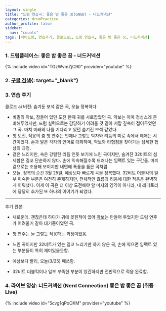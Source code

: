 ```yaml
---
layout: single
title: "드럼 연습곡: 좋은 밤 좋은 꿈(GNGD) - 너드커넥션"
categories: drumPractice
author_profile: false
sidebar:
  nav: "counts"
tags: [취미드럼, 연습후기, 클로드ai, 드럼 연습곡, 좋은 밤 좋은 꿈, 너드커넥션]
---
```


### 1. 드럼플레이스: 좋은 밤 좋은 꿈 - 너드커넥션

{% include video id="TGzWvmZjC90" provider="youtube" %}


### 2. [구글 검색](https://www.google.com/search?q=%EC%A2%8B%EC%9D%80+%EB%B0%A4+%EC%A2%8B%EC%9D%80+%EA%BF%88&sca_esv=68d1291a0cea95fc&ei=13HZZ7C6EdvG0-kPjPGXsQs&ved=0ahUKEwjwgc2K25OMAxVb4zQHHYz4JbYQ4dUDCBA&uact=5&oq=%EC%A2%8B%EC%9D%80+%EB%B0%A4+%EC%A2%8B%EC%9D%80+%EA%BF%88&gs_lp=Egxnd3Mtd2l6LXNlcnAiFeyii-ydgCDrsKQg7KKL7J2AIOq_iDIFEAAYgAQyBRAuGIAEMgUQABiABDIFEAAYgAQyBRAAGIAEMgUQABiABDIFEAAYgAQyBRAAGIAEMgUQABiABDIFEAAYgARIzRZQvANYthJwAXgAkAEAmAGFAaAB6AWqAQMwLja4AQPIAQD4AQGYAgWgAtIEwgIKEAAYsAMY1gQYR8ICBRAAGO8FwgIGEAAYBxgewgIEEAAYHsICFBAuGIAEGJcFGNwEGN4EGOAE2AEBmAMAiAYBkAYKugYGCAEQARgUkgcDMS40oAfNILIHAzAuNLgHsgQ&sclient=gws-wiz-serp){: target="_blank"}

### 3. 연습 후기

클로드 ai 버전: 숨겨둔 보석 같은 곡, 오늘 정복하다

- 비밀의 악보, 잠들어 있던 도전
한때 귀를 사로잡았던 곡. 악보는 이미 정성스레 준비해두었지만, 드럼 실력으로는 감당하기 어려울 것 같아 서랍 깊숙이 접어두었던 그 곡. 마치 미래의 나를 기다리고 있던 숨겨진 보석 같았다.
- 첫 도전, 적응의 춤
첫 연주는 언제나 그렇듯 박자와 리듬의 미로 속에서 헤매는 시간이었다. 손과 발은 각자의 언어로 대화하며, 악보와 타협점을 찾아가는 섬세한 협상의 과정.
- 겉은 느리지만, 속은 강렬한 리듬
언뜻 보기에 느린 곡이지만, 숨겨진 32비트의 섬세함은 결코 단순하지 않다. 손에 익숙해질수록 드러나는 임팩트 있는 구간들. 마치 겉으로는 조용해 보이지만 내면에 폭풍을 품은 곡처럼.
- 오늘, 정복의 순간
3월 25일, 예상보다 빠르게 곡을 정복했다. 32비트 더블킥의 일부 미숙한 부분은 여전히 존재하지만, 전체적인 흐름과 리듬에 대한 적응은 완벽하게 이뤄냈다.
이제 이 곡은 더 이상 도전해야 할 미지의 영역이 아니라, 내 레퍼토리에 당당히 추가된 또 하나의 이야기가 되었다.

---
후기 원본:
- 새로운데, 괜찮은데 하다가 귀에 꽂힌적이 있어 [악보](https://jinkyeom.github.io/drumscores/%EB%93%9C%EB%9F%BC%EC%95%85%EB%B3%B4-%EB%AE%A4%EC%A6%88%EC%8A%A4%EC%BD%94%EC%96%B44-%EC%82%AC%EC%9A%A9%EB%B2%95/)는 만들어 두었지만 드럼 연주가 어려울거 같아 대기중이었던 곡.
- 첫 연주는 늘 그렇듯 적응하는 과정이었음.
- 느린 곡이지만 32비트가 있는 결코 느리기만 하지 않은 곡, 손에 익으면 임팩트 있는 부분들이 특히 재미있을듯함.

- 예상보다 빨리, 오늘(3/25) 패쓰함.
- 32비트 더블킥이나 일부 부족한 부분이 있긴하지만 전반적으로 적응 완료함.

### 4. 라이브 영상: 너드커넥션 (Nerd Connection) 좋은 밤 좋은 꿈 (취중 Live)

{% include video id="5cvg1qPoOXM" provider="youtube" %}
